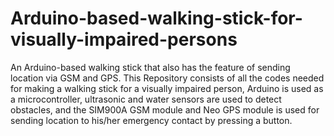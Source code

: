 # Arduino-based-walking-stick-for-visually-impaired-persons
An Arduino-based walking stick that also has the feature of sending location via GSM and GPS.
This Repository consists of all the codes needed for making a walking stick for a visually impaired person, Arduino is used  as a microcontroller, ultrasonic and water sensors are used to detect obstacles, and the SIM900A GSM module and Neo GPS module is used for sending location to his/her emergency contact by pressing a button.
